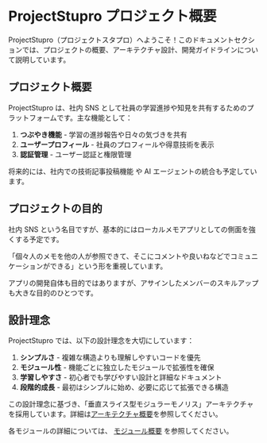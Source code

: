 # ProjectStupro プロジェクト概要

ProjectStupro（プロジェクトスタプロ）へようこそ！このドキュメントセクションでは、プロジェクトの概要、アーキテクチャ設計、開発ガイドラインについて説明しています。

## プロジェクト概要

ProjectStupro は、社内 SNS として社員の学習進捗や知見を共有するためのプラットフォームです。主な機能として：

1. **つぶやき機能** - 学習の進捗報告や日々の気づきを共有
2. **ユーザープロフィール** - 社員のプロフィールや得意技術を表示
3. **認証管理** - ユーザー認証と権限管理

将来的には、社内での技術記事投稿機能 や AI エージェントの統合も予定しています。

## プロジェクトの目的

社内 SNS という名目ですが、基本的にはローカルメモアプリとしての側面を強くする予定です。

「個々人のメモを他の人が参照できて、そこにコメントや良いねなどでコミュニケーションができる」という形を重視しています。

アプリの開発自体も目的ではありますが、アサインしたメンバーのスキルアップも大きな目的のひとつです。

## 設計理念

ProjectStupro では、以下の設計理念を大切にしています：

1. **シンプルさ** - 複雑な構造よりも理解しやすいコードを優先
2. **モジュール性** - 機能ごとに独立したモジュールで拡張性を確保
3. **学習しやすさ** - 初心者でも学びやすい設計と詳細なドキュメント
4. **段階的成長** - 最初はシンプルに始め、必要に応じて拡張できる構造

この設計理念に基づき、「垂直スライス型モジュラーモノリス」アーキテクチャを採用しています。詳細は[アーキテクチャ概要](./architecture.md)を参照してください。

各モジュールの詳細については、 [モジュール概要](./modules.md) を参照してください。
